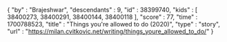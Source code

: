 {
  "by" : "Brajeshwar",
  "descendants" : 9,
  "id" : 38399740,
  "kids" : [ 38400273, 38400291, 38400144, 38400118 ],
  "score" : 77,
  "time" : 1700788523,
  "title" : "Things you're allowed to do (2020)",
  "type" : "story",
  "url" : "https://milan.cvitkovic.net/writing/things_youre_allowed_to_do/"
}
